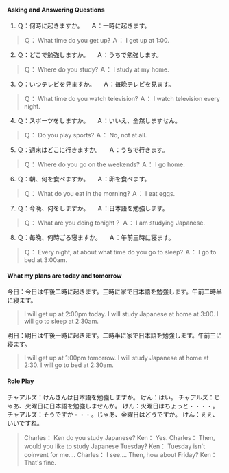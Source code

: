 #### Asking and Answering Questions
1. Ｑ：何時に起きますか。
　Ａ：一時に起きます。
>Ｑ： What time do you get up?
Ａ： I get up at 1:00.

2. Ｑ：どこで勉強しますか。
　Ａ：うちで勉強します。
>Ｑ： Where do you study?
Ａ： I study at my home.

3. Ｑ：いつテレビを見ますか。
　Ａ：毎晩テレビを見ます。
>Ｑ： What time do you watch television?
Ａ： I watch television every night.

4. Ｑ：スポーツをしますか。
　Ａ：いいえ、全然しますせん。
>Ｑ： Do you play sports?
Ａ： No, not at all.

5. Ｑ：週末はどこに行きますか。
　Ａ：うちで行きます。
>Ｑ： Where do you go on the weekends?
Ａ： I go home.

6. Ｑ：朝、何を食べますか。
　Ａ：卵を食べます。
>Ｑ： What do you eat in the morning?
Ａ： I eat eggs.

7. Ｑ：今晩、何をしますか。
　Ａ：日本語を勉強します。
>Ｑ： What are you doing tonight？
Ａ： I am studying Japanese.

8. Ｑ：毎晩、何時ごろ寝ますか。
　Ａ：午前三時に寝ます。
>Ｑ： Every night, at about what time do you go to sleep?
Ａ： I go to bed at 3:00am.

#### What my plans are today and tomorrow
今日：今日は午後二時に起きます。三時に家で日本語を勉強します。午前二時半に寝ます。
>I will get up at 2:00pm today. I will study Japanese at home at 3:00. I will go to sleep at 2:30am.

明日：明日は午後一時に起きます。二時半に家で日本語を勉強します。午前三に寝ます。
>I will get up at 1:00pm tomorrow. I will study Japanese at home at 2:30. I will go to bed at 2:30am.



#### Role Play
チャアルズ：けんさんは日本語を勉強しますか。
けん：はい。
チャアルズ：じゃあ、火曜日に日本語を勉強しませんか。
けん：火曜日はちょっと・・・・。
チャアルズ：そうですか・・・。じゃあ、金曜日はどうですか。
けん：ええ、いいですね。
>Charles： Ken do you study Japanese?
>Ken： Yes. 
>Charles： Then, would you like to study Japanese Tuesday?
>Ken： Tuesday isn't coinvent for me....
>Charles： I see.... Then, how about Friday?
>Ken： That's fine.


